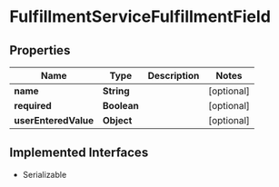 

# FulfillmentServiceFulfillmentField


## Properties

| Name | Type | Description | Notes |
|------------ | ------------- | ------------- | -------------|
|**name** | **String** |  |  [optional] |
|**required** | **Boolean** |  |  [optional] |
|**userEnteredValue** | **Object** |  |  [optional] |


## Implemented Interfaces

* Serializable


